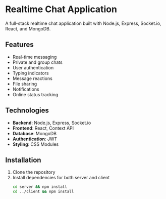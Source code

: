 # Realtime Chat Application

A full-stack realtime chat application built with Node.js, Express, Socket.io, React, and MongoDB.

## Features

- Real-time messaging
- Private and group chats
- User authentication
- Typing indicators
- Message reactions
- File sharing
- Notifications
- Online status tracking

## Technologies

- **Backend**: Node.js, Express, Socket.io
- **Frontend**: React, Context API
- **Database**: MongoDB
- **Authentication**: JWT
- **Styling**: CSS Modules

## Installation

1. Clone the repository
2. Install dependencies for both server and client
   ```bash
   cd server && npm install
   cd ../client && npm install